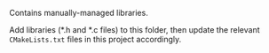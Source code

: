 Contains manually-managed libraries.

Add libraries (*.h and *.c files) to this folder, then update the relevant
`CMakeLists.txt` files in this project accordingly.
